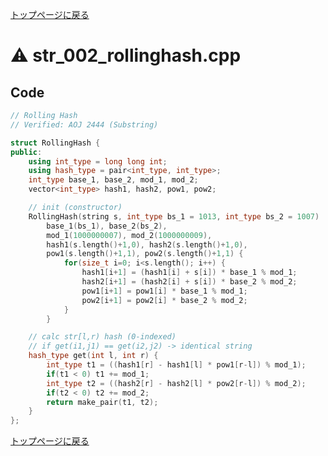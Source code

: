 <!-- Mathjax Support -->
<script type="text/javascript" async
  src="https://cdn.mathjax.org/mathjax/latest/MathJax.js?config=TeX-MML-AM_CHTML">
</script>
<script src="https://cdnjs.cloudflare.com/ajax/libs/jquery/3.4.1/jquery.min.js"></script>
<link rel="stylesheet" href="../css/copy-button.css" />
<script src="../js/balloons.js"></script>
<script src="../js/copy-button.js"></script>



[トップページに戻る](../index.html)

# :warning: str\_002\_rollinghash.cpp

## Code

```cpp
// Rolling Hash
// Verified: AOJ 2444 (Substring)

struct RollingHash {
public:
    using int_type = long long int;
    using hash_type = pair<int_type, int_type>;
    int_type base_1, base_2, mod_1, mod_2;
    vector<int_type> hash1, hash2, pow1, pow2;

    // init (constructor)
    RollingHash(string s, int_type bs_1 = 1013, int_type bs_2 = 1007) :
        base_1(bs_1), base_2(bs_2),
        mod_1(1000000007), mod_2(1000000009),
        hash1(s.length()+1,0), hash2(s.length()+1,0),
        pow1(s.length()+1,1), pow2(s.length()+1,1) {
            for(size_t i=0; i<s.length(); i++) {
                hash1[i+1] = (hash1[i] + s[i]) * base_1 % mod_1;
                hash2[i+1] = (hash2[i] + s[i]) * base_2 % mod_2;
                pow1[i+1] = pow1[i] * base_1 % mod_1;
                pow2[i+1] = pow2[i] * base_2 % mod_2;
            }
        }

    // calc str[l,r) hash (0-indexed)
    // if get(i1,j1) == get(i2,j2) -> identical string
    hash_type get(int l, int r) {
        int_type t1 = ((hash1[r] - hash1[l] * pow1[r-l]) % mod_1);
        if(t1 < 0) t1 += mod_1;
        int_type t2 = ((hash2[r] - hash2[l] * pow2[r-l]) % mod_2);
        if(t2 < 0) t2 += mod_2;
        return make_pair(t1, t2);
    }
};

```

[トップページに戻る](../index.html)
